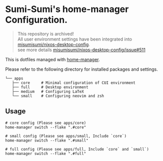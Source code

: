 # Sumi-Sumi's home-manager Configuration.

> This repository is archived!  
> All user environment settings have been integrated into [misumisumi/nixos-desktop-config](https://github.com/misumisumi/nixos-desktop-config).  
> see more details [misumisumi/nixos-desktop-config/issue#511](https://github.com/misumisumi/nixos-desktop-config/issues/51)

This is dotfiles managed with [home-manager](https://github.com/nix-community/home-manager).

Please refer to the following directory for installed packages and settings.

```
└── apps
   ├── core     # Minimal configuration of CUI environment
   ├── full     # Desktop environment
   ├── medium   # Configuring LaTeX
   └── small    # Configuring neovim and zsh
```

## Usage

```
# core config (Please see apps/core)
home-manager switch --flake ".#core"

# small config (Please see apps/small, Include `core`)
home-manager switch --flake ".#small"

# full config (Please see apps/full, Include `core` and `small`)
home-manager switch --flake ".#full"
```
